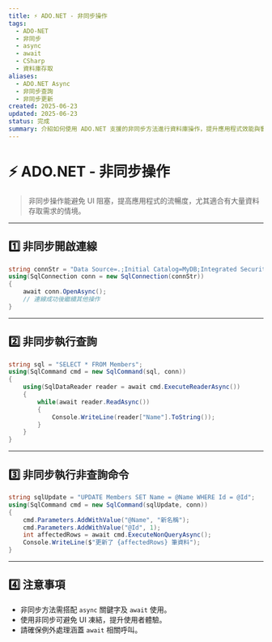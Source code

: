```yaml
---
title: ⚡ ADO.NET - 非同步操作
tags:
  - ADO-NET
  - 非同步
  - async
  - await
  - CSharp
  - 資料庫存取
aliases:
  - ADO.NET Async
  - 非同步查詢
  - 非同步更新
created: 2025-06-23
updated: 2025-06-23
status: 完成
summary: 介紹如何使用 ADO.NET 支援的非同步方法進行資料庫操作，提升應用程式效能與響應性。
---
```


# ⚡ ADO.NET - 非同步操作

>非同步操作能避免 UI 阻塞，提高應用程式的流暢度，尤其適合有大量資料存取需求的情境。

---
## 1️⃣ 非同步開啟連線

```csharp
string connStr = "Data Source=.;Initial Catalog=MyDB;Integrated Security=True;";
using(SqlConnection conn = new SqlConnection(connStr))
{
    await conn.OpenAsync();
    // 連線成功後繼續其他操作
}
```

---
## 2️⃣ 非同步執行查詢

```csharp
string sql = "SELECT * FROM Members";
using(SqlCommand cmd = new SqlCommand(sql, conn))
{
    using(SqlDataReader reader = await cmd.ExecuteReaderAsync())
    {
        while(await reader.ReadAsync())
        {
            Console.WriteLine(reader["Name"].ToString());
        }
    }
}
```

---
## 3️⃣ 非同步執行非查詢命令

```csharp
string sqlUpdate = "UPDATE Members SET Name = @Name WHERE Id = @Id";
using(SqlCommand cmd = new SqlCommand(sqlUpdate, conn))
{
    cmd.Parameters.AddWithValue("@Name", "新名稱");
    cmd.Parameters.AddWithValue("@Id", 1);
    int affectedRows = await cmd.ExecuteNonQueryAsync();
    Console.WriteLine($"更新了 {affectedRows} 筆資料");
}
```

---
## 4️⃣ 注意事項

- 非同步方法需搭配 `async` 關鍵字及 `await` 使用。
- 使用非同步可避免 UI 凍結，提升使用者體驗。
- 請確保例外處理涵蓋 `await` 相關呼叫。